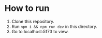 # How to run

1. Clone this repository.
2. Run ```npm i && npm run dev``` in this directory.
3. Go to localhost:5173 to view.
